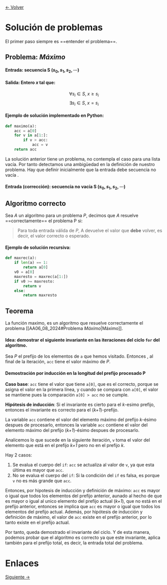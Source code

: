 [<- Volver](../AnalisisAlgoritmos.md)
# Solución de problemas

El primer paso siempre es ==entender el problema==.

## Problema: _Máximo_

#### Entrada: secuencia S ($s_0, s_1, s_2, \cdots$)

#### Salida: Entero _x_ tal que:

$$\forall s_i \in S, \; x \geq s_i$$
$$\exists s_i \in S, \; x = s_i$$

#### Ejemplo de solución implementado en Python:
```python
def maximo(a):
	acc = a[0]
	for v in a[1:]:
		if v > acc:
			acc = v
	return acc
```

La solución anterior tiene un problema, no contempla el caso para una lista vacía. Por tanto detectamos una ambigüedad en la definición de nuestro problema. Hay que definir inicialmente que la entrada debe secuencia no vacía .

#### Entrada (corrección): secuencia no vacía S ($s_0, s_1, s_2, \cdots$)

## Algoritmo correcto

Sea _A_ un algoritmo para un problema _P_, decimos que _A_ resuelve ==correctamente== el problema P si:

> Para toda entrada válida de _P_, A devuelve el valor que **debe** volver, es decir, el valor correcto o esperado.

#### Ejemplo de solución recursiva:

```python
def maxrec(a):
	if len(a) == 1:
		return a[0]
	v0 = a[0]
	maxresto = maxrec(a[1:])
	if v0 >= maxresto:
		return v
	else:
		return maxresto
```

## Teorema

La función maximo, es un algoritmo que resuelve correctamente el problema [[AA06_08_2024#Problema _Máximo_|Máximo]].

#### Idea: demostrar el siguiente invariante en las iteraciones del ciclo `for` del algoritmo.

Sea _P_ el prefijo de los elementos de `a` que hemos visitado.
Entonces , al final de la iteración, `acc` tiene el valor máximo de _P_.

#### Demostración por inducción en la longitud del prefijo procesado P

**Caso base**: `acc` tiene el valor que tiene `a[0]`, que es el correcto, porque se asigna el valor en la primera línea, y cuando se compara con `a[0]`, el valor se mantiene pues la comparación `a[0] > acc` no se cumple.

**Hipótesis de inducción**: Si el invariante es cierto para el _k_-esimo prefijo, entonces el invariante es correcto para el (_k+1_)-prefijo.

La variable `acc` contiene el valor del elemento máximo del prefijo _k_-ésimo despues de procesarlo, entonces la variable `acc` contiene el valor del elemento máximo del prefijo (_k+1_)-ésimo despues de procesarlo.

Analicemos lo que sucede en la siguiente iteración, `v` toma el valor del elemento que está en el prefijo _k+1_ pero no en el prefijo _k_.

Hay 2 casos:

1.  Se evalua el cuerpo del `if`: `acc` se actualiza al valor de `v`, ya que esta última es mayor que `acc`.
2. No se evalua el cuerpo del `if`: Si la condición del `if` es falsa, es porque `v` no es más grande que `acc`.

Entonces, por hipotesis de inducción y definición de máximo: `acc` es mayor o igual que todos los elementos del prefijo anterior, aunado al hecho de que es mayor o igual al unico elemento del prefijo actual (_k+1_), que no está en el prefijo anterior, entonces se implica que `acc` es mayor o igual que todos los elementos del prefijo actual. Además, por hipótesis de inducción y definición de máximo, el valor de `acc` existe en el prefijo anterior, por lo tanto existe en el prefijo actual.

Por tanto, queda demostrado el invariante del ciclo. Y de esta manera, podemos probar que el algoritmo es correcto ya que este invariante, aplica también para el prefijo total, es decir, la entrada total del problema.

# Enlaces

[Siguiente ->](AA07_08_2024.md)